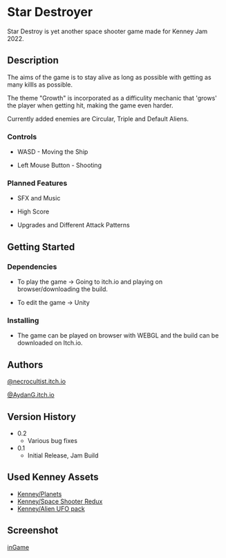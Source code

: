 # Star Destroyer

Star Destroy is yet another space shooter game made for Kenney Jam 2022.

## Description

The aims of the game is to stay alive as long as possible with getting as many killls as possible.

The theme "Growth" is incorporated as a difficulity mechanic that 'grows' the player when getting hit, making the game even harder.

Currently added enemies are Circular, Triple and Default Aliens.

### Controls

- WASD - Moving the Ship

- Left Mouse Button - Shooting

### Planned Features

- SFX and Music

- High Score

- Upgrades and Different Attack Patterns

## Getting Started

### Dependencies

- To play the game -> Going to itch.io and playing on browser/downloading the build.

- To edit the game -> Unity

### Installing

- The game can be played on browser with WEBGL and the build can be downloaded on Itch.io.

## Authors

[@necrocultist.itch.io](https://necrocultist.itch.io)

[@AydanG.itch.io](https://aydang.itch.io)

## Version History

- 0.2
  - Various bug fixes
- 0.1
  - Initial Release, Jam Build

## Used Kenney Assets

- [Kenney/Planets](https://kenney.nl/assets/planets)
- [Kenney/Space Shooter Redux](https://kenney.nl/assets/space-shooter-redux)
- [Kenney/Alien UFO pack](https://kenney.nl/assets/alien-ufo-pack)

## Screenshot

[inGame](Assets/Textures/game.png)
